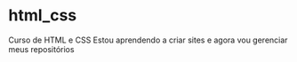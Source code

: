 # html_css
 Curso de HTML e CSS
 Estou aprendendo a criar sites e agora vou gerenciar meus repositórios
